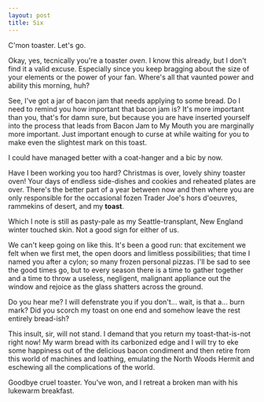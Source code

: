 ```yaml
---
layout: post
title: Six
---
```


C'mon toaster. Let's go. 

Okay, yes, tecnically you're a toaster *oven*. I know this already, but I don't find it a valid excuse. Especially since you keep bragging about the size of your elements or the power of your fan. Where's all that vaunted power and ability this morning, huh? 

See, I've got a jar of bacon jam that needs applying to some bread. Do I need to remind you how important that bacon jam is? It's more important than you, that's for damn sure, but because you are have inserted yourself into the process that leads from Bacon Jam to My Mouth you are marginally more important. Just important enough to curse at while waiting for you to make even the slightest mark on this toast. 

I could have managed better with a coat-hanger and a bic by now. 

Have I been working you too hard? Christmas is over, lovely shiny toaster oven! Your days of endless side-dishes and cookies and reheated plates are over. There's the better part of a year between now and then where you are only responsible for the occasional fozen Trader Joe's hors d'oeuvres, rammekins of desert, and my **toast**.

Which I note is still as pasty-pale as my Seattle-transplant, New England winter touched skin. Not a good sign for either of us. 

We can't keep going on like this. It's been a good run: that excitement we felt when we first met, the open doors and limitless possibilities; that time I named you after a cylon; so many frozen personal pizzas. I'll be sad to see the good times go, but to every season there is a time to gather together and a time to throw a useless, negligent, malignant appliance out the window and rejoice as the glass shatters across the ground.

Do you hear me? I will defenstrate you if you don't... wait, is that a... burn mark? Did you scorch my toast on one end and somehow leave the rest entirely bread-ish? 

This insult, sir, will not stand. I demand that you return my toast-that-is-not right now! My warm bread with its carbonized edge and I will try to eke some happiness out of the delicious bacon condiment and then retire from this world of machines and loathing, emulating the North Woods Hermit and eschewing all the complications of the world. 

Goodbye cruel toaster. You've won, and I retreat a broken man with his lukewarm breakfast.

